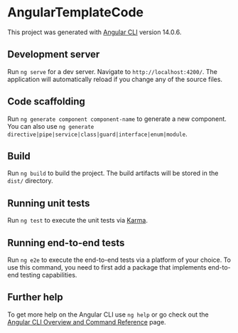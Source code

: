 <!-- how to run program
ng serve -o -->
<!-- how to create component in angular
ng g c component name -->
<!-- how to create component inside a folder
ng g c foldername/component name -->
<!-- How to create service inside a folder
ng g s foldername/service name -->
<!-- how to open a project in vs code
go to cmd then type code . -->
<!-- sort cut for opening consol in chrome/microsoft edge

control + shift + i -->

<!-- how to check whether server install or not
json-server folder name -->

<!-- 
how to install json server
commande :- npm i -g json-server or npm install json-server -->

<!-- How to create model
ng g class models/product -->
<!-- 
we have 2 type of material
angular material and bootstrap -->

<!-- for using angular material we have to use commands from angular material -->
<!-- 
for html you can use bootstrap and angualr material -->

<!-- for showing popup message
sweetalert2.com and install the packages -->

<!-- for auth gaurd which is used for login token
ng g g auth -->


# AngularTemplateCode

This project was generated with [Angular CLI](https://github.com/angular/angular-cli) version 14.0.6.

## Development server

Run `ng serve` for a dev server. Navigate to `http://localhost:4200/`. The application will automatically reload if you change any of the source files.

## Code scaffolding

Run `ng generate component component-name` to generate a new component. You can also use `ng generate directive|pipe|service|class|guard|interface|enum|module`.

## Build

Run `ng build` to build the project. The build artifacts will be stored in the `dist/` directory.

## Running unit tests

Run `ng test` to execute the unit tests via [Karma](https://karma-runner.github.io).

## Running end-to-end tests

Run `ng e2e` to execute the end-to-end tests via a platform of your choice. To use this command, you need to first add a package that implements end-to-end testing capabilities.

## Further help

To get more help on the Angular CLI use `ng help` or go check out the [Angular CLI Overview and Command Reference](https://angular.io/cli) page.
